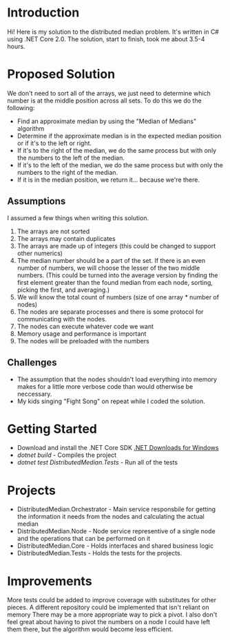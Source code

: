 # Introduction
Hi! Here is my solution to the distributed median problem. It's written in C# using .NET Core 2.0. 
The solution, start to finish, took me about 3.5-4 hours.
# Proposed Solution
We don't need to sort all of the arrays, we just need to determine which number is at the middle position across all sets. To do this we do the following:
* Find an approximate median by using the "Median of Medians" algorithm
* Determine if the approximate median is in the expected median position or if it's to the left or right.
* If it's to the right of the median, we do the same process but with only the numbers to the left of the median.
* If it's to the left of the median, we do the same process but with only the numbers to the right of the median.
* If it is in the median position, we return it... because we're there.
## Assumptions
I assumed a few things when writing this solution.
1. The arrays are not sorted
2. The arrays may contain duplicates
3. The arrays are made up of integers (this could be changed to support other numerics)
4. The median number should be a part of the set. If there is an even number of numbers, we will choose the lesser of the two middle numbers. (This could be turned into the average version by finding the first element greater than the found median from each node, sorting, picking the first, and averaging.)
5. We will know the total count of numbers (size of one array * number of nodes)
6. The nodes are separate processes and there is some protocol for communicating with the nodes.
7. The nodes can execute whatever code we want
8. Memory usage and performance is important
9. The nodes will be preloaded with the numbers
## Challenges
* The assumption that the nodes shouldn't load everything into memory makes for a little more verbose code than would otherwise be neccessary.
* My kids singing "Fight Song" on repeat while I coded the solution.
# Getting Started
* Download and install the .NET Core SDK [.NET Downloads for Windows](https://www.microsoft.com/net/download/windows)
* *dotnet build* - Compiles the project
* *dotnet test DistributedMedian.Tests* - Run all of the tests
# Projects
* DistributedMedian.Orchestrator - Main service responsbile for getting the information it needs from the nodes and calculating the actual median
* DistributedMedian.Node - Node service representive of a single node and the operations that can be performed on it
* DistributedMedian.Core - Holds interfaces and shared business logic
* DistributedMedian.Tests - Holds the tests for the projects.
# Improvements
More tests could be added to improve coverage with substitutes for other pieces.
A different repository could be implemented that isn't reliant on memory
There may be a more appropriate way to pick a pivot.
I also don't feel great about having to pivot the numbers on a node I could have left them there, but the algorithm would become less efficient.
